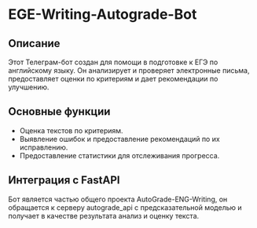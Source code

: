 # EGE-Writing-Autograde-Bot

## Описание

Этот Телеграм-бот создан для помощи в подготовке к ЕГЭ по английскому языку. Он анализирует и проверяет электронные письма, предоставляет оценки по критериям и дает рекомендации по улучшению.

## Основные функции

- Оценка текстов по критериям.
- Выявление ошибок и предоставление рекомендаций по их исправлению.
- Предоставление статистики для отслеживания прогресса.

## Интеграция с FastAPI

Бот является частью общего проекта AutoGrade-ENG-Writing, он обращается к серверу autograde_api с предсказательной моделью и получает в качестве результата анализ и оценку текста.

